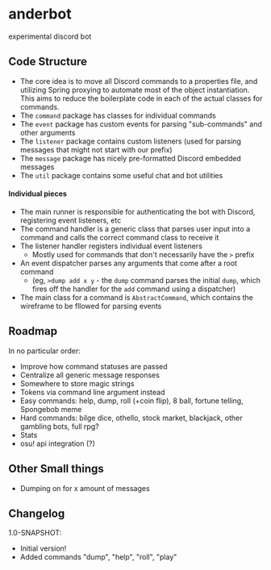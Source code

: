 # anderbot
experimental discord bot

## Code Structure
- The core idea is to move all Discord commands to a properties file, and utilizing Spring proxying to automate most of the object instantiation. This aims to reduce the boilerplate code in each of the actual classes for commands.
- The `command` package has classes for individual commands
- The `event` package has custom events for parsing "sub-commands" and other arguments
- The `listener` package contains custom listeners (used for parsing messages that might not start with our prefix)
- The `message` package has nicely pre-formatted Discord embedded messages 
- The `util` package contains some useful chat and bot utilities
#### Individual pieces
- The main runner is responsible for authenticating the bot with Discord, registering event listeners, etc
- The command handler is a generic class that parses user input into a command and calls the correct command class to receive it
- The listener handler registers individual event listeners
  - Mostly used for commands that don't necessarily have the `>` prefix
- An event dispatcher parses any arguments that come after a root command
  - (eg, `>dump add x y` - the `dump` command parses the initial `dump`, which fires off the handler for the `add` command using a dispatcher)
- The main class for a command is `AbstractCommand`, which contains the wireframe to be fllowed for parsing events 
   

## Roadmap
In no particular order:
- Improve how command statuses are passed
- Centralize all generic message responses
- Somewhere to store magic strings
- Tokens via command line argument instead
- Easy commands: help, dump, roll (+coin flip), 8 ball, fortune telling, Spongebob meme
- Hard commands: bilge dice, othello, stock market, blackjack, other gambling bots, full rpg?
- Stats
- osu! api integration (?)

## Other Small things
- Dumping on for x amount of messages

## Changelog
1.0-SNAPSHOT:
 - Initial version!
 - Added commands "dump", "help", "roll", "play"